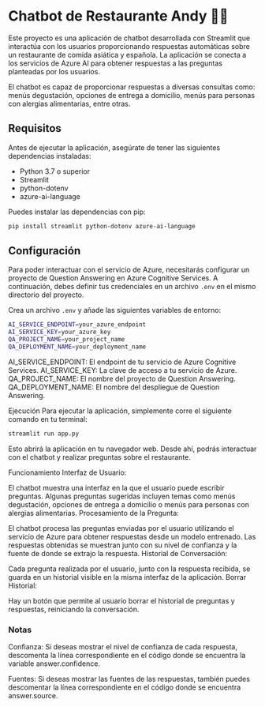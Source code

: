 # Chatbot de Restaurante Andy 🍕🍜
Este proyecto es una aplicación de chatbot desarrollada con Streamlit que interactúa con los usuarios proporcionando respuestas automáticas sobre un restaurante de comida asiática y española. La aplicación se conecta a los servicios de Azure AI para obtener respuestas a las preguntas planteadas por los usuarios.

El chatbot es capaz de proporcionar respuestas a diversas consultas como: menús degustación, opciones de entrega a domicilio, menús para personas con alergias alimentarias, entre otras.

## Requisitos
Antes de ejecutar la aplicación, asegúrate de tener las siguientes dependencias instaladas:

- Python 3.7 o superior
- Streamlit
- python-dotenv
- azure-ai-language

Puedes instalar las dependencias con pip:
```bash
pip install streamlit python-dotenv azure-ai-language
```

## Configuración
Para poder interactuar con el servicio de Azure, necesitarás configurar un proyecto de Question Answering en Azure Cognitive Services. A continuación, debes definir tus credenciales en un archivo `.env` en el mismo directorio del proyecto.

Crea un archivo `.env` y añade las siguientes variables de entorno:
```bash
AI_SERVICE_ENDPOINT=your_azure_endpoint
AI_SERVICE_KEY=your_azure_key
QA_PROJECT_NAME=your_project_name
QA_DEPLOYMENT_NAME=your_deployment_name
```

AI_SERVICE_ENDPOINT: El endpoint de tu servicio de Azure Cognitive Services.
AI_SERVICE_KEY: La clave de acceso a tu servicio de Azure.
QA_PROJECT_NAME: El nombre del proyecto de Question Answering.
QA_DEPLOYMENT_NAME: El nombre del despliegue de Question Answering.

Ejecución
Para ejecutar la aplicación, simplemente corre el siguiente comando en tu terminal:
```bash
streamlit run app.py
```

Esto abrirá la aplicación en tu navegador web. Desde ahí, podrás interactuar con el chatbot y realizar preguntas sobre el restaurante.

Funcionamiento
Interfaz de Usuario:

El chatbot muestra una interfaz en la que el usuario puede escribir preguntas.
Algunas preguntas sugeridas incluyen temas como menús degustación, opciones de entrega a domicilio o menús para personas con alergias alimentarias.
Procesamiento de la Pregunta:

El chatbot procesa las preguntas enviadas por el usuario utilizando el servicio de Azure para obtener respuestas desde un modelo entrenado.
Las respuestas obtenidas se muestran junto con su nivel de confianza y la fuente de donde se extrajo la respuesta.
Historial de Conversación:

Cada pregunta realizada por el usuario, junto con la respuesta recibida, se guarda en un historial visible en la misma interfaz de la aplicación.
Borrar Historial:

Hay un botón que permite al usuario borrar el historial de preguntas y respuestas, reiniciando la conversación.

### Notas
Confianza: Si deseas mostrar el nivel de confianza de cada respuesta, descomenta la línea correspondiente en el código donde se encuentra la variable answer.confidence.

Fuentes: Si deseas mostrar las fuentes de las respuestas, también puedes descomentar la línea correspondiente en el código donde se encuentra answer.source.